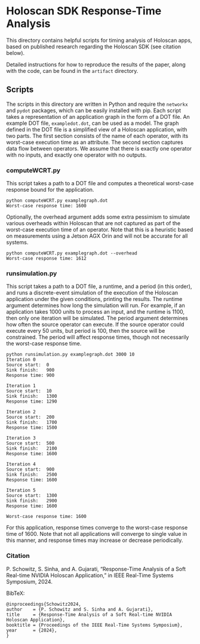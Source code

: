 # Holoscan SDK Response-Time Analysis 

This directory contains helpful scripts for timing analysis of Holoscan apps, based on published research regarding the Holoscan SDK (see citation below).

Detailed instructions for how to reproduce the results of the paper, along with the code, can be found in the `artifact` directory.

## Scripts

The scripts in this directory are written in Python and require the `networkx` and `pydot` packages, which can be easily installed with pip. Each script takes a representation of an application graph in the form of a DOT file. An example DOT file, `exampledot.dot`, can be used as a model. The graph defined in the DOT file is a simplified view of a Holoscan application, with two parts. The first section consists of the name of each operator, with its worst-case execution time as an attribute. The second section captures data flow between operators. We assume that there is exactly one operator with no inputs, and exactly one operator with no outputs.   


### computeWCRT.py

This script takes a path to a DOT file and computes a theoretical worst-case response bound for the application.

    python computeWCRT.py examplegraph.dot
    Worst-case response time: 1600

Optionally, the overhead argument adds some extra pessimism to simulate various overheads within Holoscan that are not
captured as part of the worst-case execution time of an operator. Note that this is a heuristic based on measurements using a Jetson AGX Orin and will not be accurate for all systems.

    python computeWCRT.py examplegraph.dot --overhead
    Worst-case response time: 1612

### runsimulation.py

This script takes a path to a DOT file, a runtime, and a period (in this order), and runs a discrete-event simulation of the execution of the Holoscan application under the given conditions, printing the results. The runtime argument determines how long the simulation will run. For example, if an application takes 1000 units to process an input, and the runtime is 1100, then only one iteration will be simulated. The period argument determines how often the source operator can execute. If the source operator could execute every 50 units, but period is 100, then the source will be constrained. The period will affect response times, though not necessarily the worst-case response time. 

    python runsimulation.py examplegraph.dot 3000 10
    Iteration 0
    Source start:  0
    Sink finish:   900
    Response time: 900

    Iteration 1
    Source start:  10
    Sink finish:   1300
    Response time: 1290

    Iteration 2
    Source start:  200
    Sink finish:   1700
    Response time: 1500

    Iteration 3
    Source start:  500
    Sink finish:   2100
    Response time: 1600

    Iteration 4
    Source start:  900
    Sink finish:   2500
    Response time: 1600

    Iteration 5
    Source start:  1300
    Sink finish:   2900
    Response time: 1600

    Worst-case response time: 1600

For this application, response times converge to the worst-case response time of 1600. Note that not all applications will converge to single value in this manner, and response times may increase or decrease periodically.

### Citation

P. Schowitz, S. Sinha, and A. Gujarati, “Response-Time Analysis 
of a Soft Real-time NVIDIA Holoscan Application,” in IEEE Real-Time 
Systems Symposium, 2024.

BibTeX:

    @inproceedings{Schowitz2024,
    author    = {P. Schowitz and S. Sinha and A. Gujarati},
    title     = {Response-Time Analysis of a Soft Real-time NVIDIA Holoscan Application},
    booktitle = {Proceedings of the IEEE Real-Time Systems Symposium},
    year      = {2024},
    }
